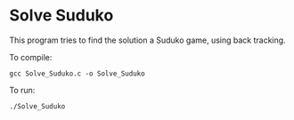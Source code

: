 # Solve Suduko

This program tries to find the solution a Suduko game, using back tracking.

To compile:
```
gcc Solve_Suduko.c -o Solve_Suduko

```
To run:
```
./Solve_Suduko

```

